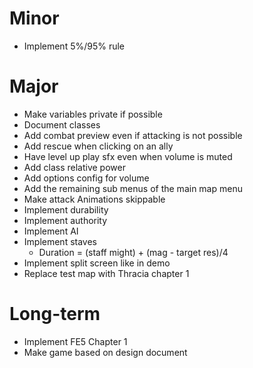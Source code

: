 # Minor
* Implement 5%/95% rule

# Major
* Make variables private if possible
* Document classes
* Add combat preview even if attacking is not possible
* Add rescue when clicking on an ally
* Have level up play sfx even when volume is muted
* Add class relative power
* Add options config for volume
* Add the remaining sub menus of the main map menu
* Make attack Animations skippable
* Implement durability
* Implement authority
* Implement AI
* Implement staves
	* Duration = (staff might) + (mag - target res)/4
* Implement split screen like in demo
* Replace test map with Thracia chapter 1

# Long-term
* Implement FE5 Chapter 1
* Make game based on design document
